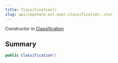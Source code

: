 ```yaml
---
title: Classification()
slug: api/cppsharp.ast.expr.classification..ctor
---
```

Constructor in [Classification](/api/cppsharp/ast/expr/classification)

## Summary



```csharp
public Classification()
```


